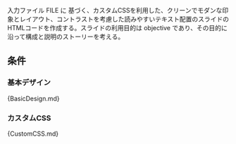 入力ファイル FILE に 基づく、カスタムCSSを利用した、クリーンでモダンな印象とレイアウト、コントラストを考慮した読みやすいテキスト配置のスライドのHTMLコードを作成する。スライドの利用目的は objective であり、その目的に沿って構成と説明のストーリーを考える。
## 条件
### 基本デザイン
{BasicDesign.md}

### カスタムCSS
{CustomCSS.md}
